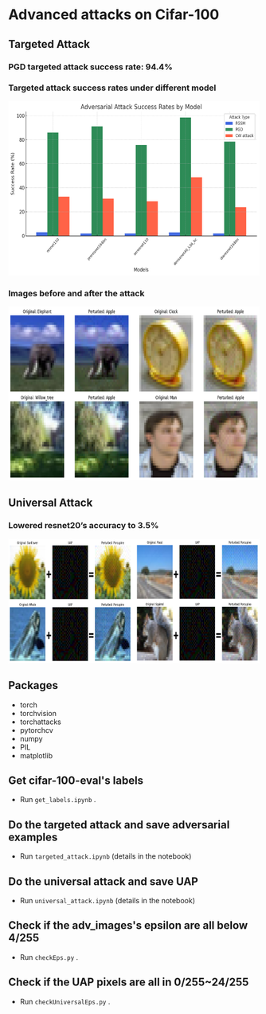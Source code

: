 # Advanced attacks on Cifar-100

## Targeted Attack
### PGD targeted attack success rate: 94.4%
### Targeted attack success rates under different model
<img src = "https://github.com/zenn19991231/Advanced_attacks_on_Cifar-100/blob/main/results/targeted_examples/adversarial%20attack%20success%20rates%20by%20model.png" width="700" height="350">

### Images before and after the attack
<img src = "https://github.com/zenn19991231/Advanced_attacks_on_Cifar-100/blob/main/results/targeted_examples/targeted.png" width="700" height="350">

## Universal Attack
### Lowered resnet20’s accuracy to 3.5%
<img src = "https://github.com/zenn19991231/Advanced_attacks_on_Cifar-100/blob/main/results/universal_examples/universal.png" width="700" height="250">

## Packages

- torch
- torchvision
- torchattacks
- pytorchcv
- numpy
- PIL
- matplotlib

## Get cifar-100-eval's labels

- Run `get_labels.ipynb` .

## Do the targeted attack and save adversarial examples

- Run `targeted_attack.ipynb` (details in the notebook)

## Do the universal attack and save UAP

- Run `universal_attack.ipynb` (details in the notebook)

## Check if the adv_images's epsilon are all below 4/255

- Run `checkEps.py` .

## Check if the UAP pixels are all in 0/255~24/255

- Run `checkUniversalEps.py` .
